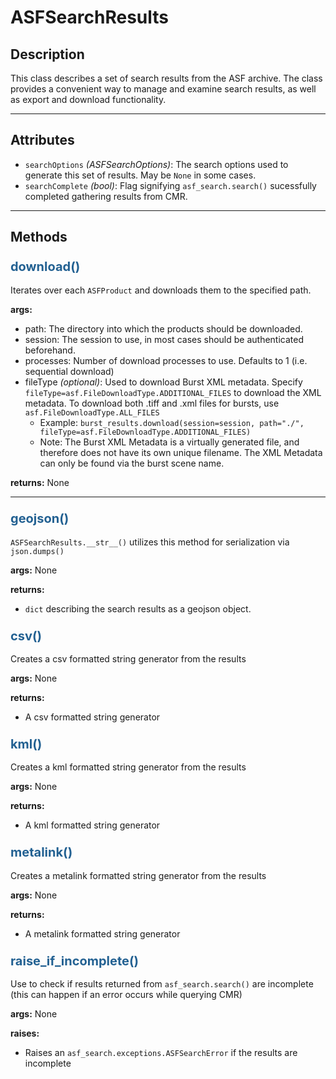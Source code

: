 # ASFSearchResults

## Description

This class describes a set of search results from the ASF archive. The class provides a convenient way to manage and examine search results, as well as export and download functionality.

***

## Attributes
- `searchOptions` _(ASFSearchOptions)_: The search options used to generate this set of results. May be `None` in some cases.
- `searchComplete` _(bool)_: Flag signifying `asf_search.search()` sucessfully completed gathering results from CMR. 
***

## Methods

### <span style="color: #236192; font-size: 20px;">download()</span>

Iterates over each ```ASFProduct``` and downloads them to the specified path.

**args:**

- path: The directory into which the products should be downloaded.
- session: The session to use, in most cases should be authenticated beforehand.
- processes: Number of download processes to use. Defaults to 1 (i.e. sequential download)
- fileType _(optional)_: Used to download Burst XML metadata. Specify ````fileType=asf.FileDownloadType.ADDITIONAL_FILES```` to download the XML metadata. To download both .tiff and .xml files for bursts, use ````asf.FileDownloadType.ALL_FILES````
	- Example: ````burst_results.download(session=session, path="./", fileType=asf.FileDownloadType.ADDITIONAL_FILES)````
	- Note: The Burst XML Metadata is a virtually generated file, and therefore does not have its own unique filename. The XML Metadata can only be found via the burst scene name.

**returns:** None

***

### <span style="color: #236192; font-size: 20px;">geojson()</span>

`ASFSearchResults.__str__()` utilizes this method for serialization via `json.dumps()`

**args:** None

**returns:**

- `dict` describing the search results as a geojson object.

### <span style="color: #236192; font-size: 20px;">csv()</span>

Creates a csv formatted string generator from the results

**args:** None

**returns:**

- A csv formatted string generator

### <span style="color: #236192; font-size: 20px;">kml()</span>

Creates a kml formatted string generator from the results

**args:** None

**returns:**

- A kml formatted string generator

### <span style="color: #236192; font-size: 20px;">metalink()</span>

Creates a metalink formatted string generator from the results

**args:** None

**returns:**

- A metalink formatted string generator

### <span style="color: #236192; font-size: 20px;">raise_if_incomplete()</span>

Use to check if results returned from `asf_search.search()` are incomplete (this can happen
if an error occurs while querying CMR)

**args:** None

**raises:**

- Raises an `asf_search.exceptions.ASFSearchError` if the results are incomplete